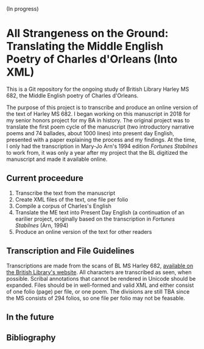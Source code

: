 (In progress)
# All Strangeness on the Ground: Translating the Middle English Poetry of Charles d'Orleans (Into XML)
This is a Git repository for the ongoing study of British Library Harley MS 682, the Middle English poetry of Charles d'Orleans. 

The purpose of this project is to transcribe and produce an online version of the text of Harley MS 682. I began working on this manuscript in 2018 for my senior honors project for my BA in history. The original project was to translate the first poem cycle of the manuscript (two introductory narrative poems and 74 ballades, about 1000 lines) into present day English, presented with a paper explaining the process and my findings. At the time, I only had the transcription in Mary-Jo Arn's 1994 edition *Fortunes Stabilnes* to work from, it was only a year after my project that the BL digitized the manuscript and made it available online. 

## Current proceedure
1. Transcribe the text from the manuscript
2. Create XML files of the text, one file per folio
3. Compile a corpus of Charles's English
4. Translate the ME text into Present Day English (a continuation of an earilier project, originally based on the transcription in *Fortunes Stabilnes* (Arn, 1994)
5. Produce an online version of the text for other readers

## Transcription and File Guidelines
Transcriptions are made from the scans of BL MS Harley 682, [available on the British Library's website](https://www.bl.uk/manuscripts/Viewer.aspx?ref=harley_ms_682). All characters are transcribed as seen, when possible. Scribal annotations that cannot be rendered in Unicode should be expanded.
Files should be in well-formed and valid XML and either consist of one folio (page) per file, or one poem. The divisions are still TBA since the MS consists of 294 folios, so one file per folio may not be feasable. 
## In the future

## Bibliography
